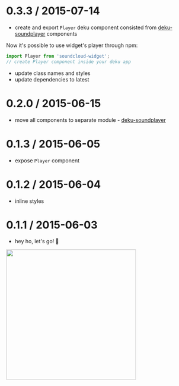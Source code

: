 # 0.3.3 / 2015-07-14

- create and export `Player` deku component consisted from [deku-soundplayer](https://github.com/soundblogs/deku-soundplayer) components

Now it's possible to use widget's player through npm:

```javascript
import Player from 'soundcloud-widget';
// create Player component inside your deku app
```

- update class names and styles
- update dependencies to latest 

# 0.2.0 / 2015-06-15

- move all components to separate module - [deku-soundplayer](https://github.com/soundblogs/deku-soundplayer)

# 0.1.3 / 2015-06-05

- expose `Player` component

# 0.1.2 / 2015-06-04

- inline styles

# 0.1.1 / 2015-06-03

- hey ho, let's go! 🎸

<img src="https://raw.githubusercontent.com/soundblogs/embed-soundplayer-widget/master/example/screenshots/glass-candy-widget.png" width="350" />
